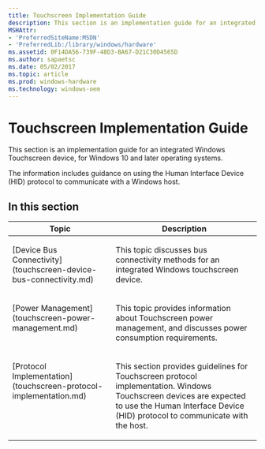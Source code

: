 ```yaml
---
title: Touchscreen Implementation Guide
description: This section is an implementation guide for an integrated Windows Touchscreen device, for Windows 10 and later operating systems.
MSHAttr:
- 'PreferredSiteName:MSDN'
- 'PreferredLib:/library/windows/hardware'
ms.assetid: 0F14DA56-739F-48D3-BA67-D21C30D4565D
ms.author: sapaetsc
ms.date: 05/02/2017
ms.topic: article
ms.prod: windows-hardware
ms.technology: windows-oem
---
```


# Touchscreen Implementation Guide


This section is an implementation guide for an integrated Windows Touchscreen device, for Windows 10 and later operating systems.

The information includes guidance on using the Human Interface Device (HID) protocol to communicate with a Windows host.

## In this section


<table>
<thead valign="bottom">
<tr class="header">
<th>Topic</th>
<th>Description</th>
</tr>
</thead>
<tbody valign="top">
<tr class="odd">
<td><p>[Device Bus Connectivity](touchscreen-device-bus-connectivity.md)</p></td>
<td><p>This topic discusses bus connectivity methods for an integrated Windows touchscreen device.</p></td>
</tr>
<tr class="even">
<td><p>[Power Management](touchscreen-power-management.md)</p></td>
<td><p>This topic provides information about Touchscreen power management, and discusses power consumption requirements.</p></td>
</tr>
<tr class="odd">
<td><p>[Protocol Implementation](touchscreen-protocol-implementation.md)</p></td>
<td><p>This section provides guidelines for Touchscreen protocol implementation. Windows Touchscreen devices are expected to use the Human Interface Device (HID) protocol to communicate with the host.</p></td>
</tr>
</tbody>
</table>
